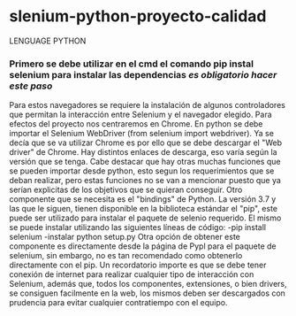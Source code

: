 # slenium-python-proyecto-calidad

LENGUAGE PYTHON

### Primero se debe utilizar en el cmd el comando pip instal selenium para instalar las dependencias ***es obligatorio hacer este paso***
Para estos navegadores se requiere la instalación de algunos controladores que permitan la interacción entre Selenium
y el navegador elegido. Para efectos del proyecto nos centraremos en Chrome.
En python se debe importar el Selenium WebDriver (from selenium import webdriver). Ya se decía que se va utilizar Chrome
es por ello que se debe descargar el "Web driver" de Chrome. Hay distintos enlaces de descarga, eso varía según la versión
que se tenga.
Cabe destacar que hay otras muchas funciones que se pueden importar desde python, esto segun los requerimientos que se deban
realizar, pero estas funciones no se van a mencionar puesto que ya serían explicitas de los objetivos que se quieran conseguir.
Otro componente que se necesita es el "bindings" de Python. La versión 3.7 y las que le siguen, tienen disponible en la biblioteca
estándar el "pip", este puede ser utilizado para instalar el paquete de selenio requerido. El mismo se puede instalar utilizando
las siguientes líneas de código:
-pip install selenium
-instalar python setup.py
Otra opción de obtener este componente es directamente desde la página de Pypl para el paquete de selenium, sin embargo, no es tan
recomendado como obtenerlo directamente con el pip.
Un recordatorio importe es que se debe tener conexión de internet para realizar cualquier tipo de interacción con Selenium, además que,
todos los componentes, extensiones, o bien drivers, se consiguen facilmente en la web, los mismos deben ser descargados con prudencia
para evitar cualquier contratiempo con el equipo.
